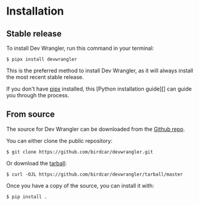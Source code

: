 # Installation

## Stable release

To install Dev Wrangler, run this command in your
terminal:

``` console
$ pipx install devwrangler
```

This is the preferred method to install Dev Wrangler, as it will always install the most recent stable release.

If you don't have [pipx][] installed, this [Python installation guide][]
can guide you through the process.

## From source

The source for Dev Wrangler can be downloaded from
the [Github repo][].

You can either clone the public repository:

``` console
$ git clone https://github.com/birdcar/devwrangler.git
```

Or download the [tarball][]:

``` console
$ curl -OJL https://github.com/birdcar/devwrangler/tarball/master
```

Once you have a copy of the source, you can install it with:

``` console
$ pip install .
```
  [pipx]: https://pypa.github.io/pipx/
  [Pipx installation guide]: https://pypa.github.io/pipx/#install-pipx
  [Github repo]: https://github.com/birdcar/devwrangler
  [tarball]: https://github.com/birdcar/devwrangler/tarball/master
